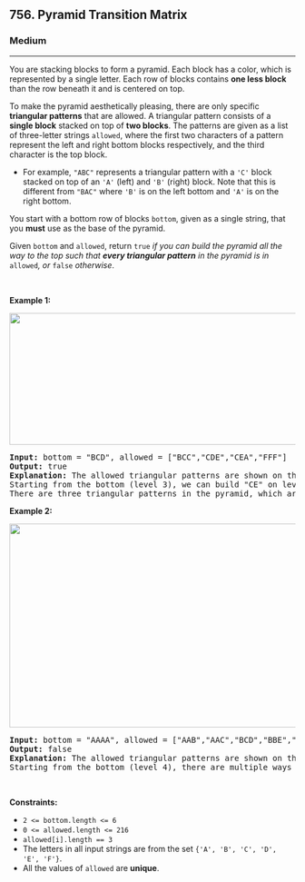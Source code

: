 <h2>756. Pyramid Transition Matrix</h2><h3>Medium</h3><hr><div><p>You are stacking blocks to form a pyramid. Each block has a color, which is represented by a single letter. Each row of blocks contains <strong>one less block</strong> than the row beneath it and is centered on top.</p>

<p>To make the pyramid aesthetically pleasing, there are only specific <strong>triangular patterns</strong> that are allowed. A triangular pattern consists of a <strong>single block</strong> stacked on top of <strong>two blocks</strong>. The patterns are given&nbsp;as a list of&nbsp;three-letter strings <code>allowed</code>, where the first two characters of a pattern represent the left and right bottom blocks respectively, and the third character is the top block.</p>

<ul>
	<li>For example, <code>"ABC"</code> represents a triangular pattern with a <code>'C'</code> block stacked on top of an <code>'A'</code> (left) and <code>'B'</code> (right) block. Note that this is different from <code>"BAC"</code> where <code>'B'</code> is on the left bottom and <code>'A'</code> is on the right bottom.</li>
</ul>

<p>You start with a bottom row of blocks <code>bottom</code>, given as a single string, that you <strong>must</strong> use as the base of the pyramid.</p>

<p>Given <code>bottom</code> and <code>allowed</code>, return <code>true</code><em> if you can build the pyramid all the way to the top such that <strong>every triangular pattern</strong> in the pyramid is in </em><code>allowed</code><em>, or </em><code>false</code><em> otherwise</em>.</p>

<p>&nbsp;</p>
<p><strong>Example 1:</strong></p>
<img alt="" src="https://assets.leetcode.com/uploads/2021/08/26/pyramid1-grid.jpg" style="width: 600px; height: 232px;">
<pre><strong>Input:</strong> bottom = "BCD", allowed = ["BCC","CDE","CEA","FFF"]
<strong>Output:</strong> true
<strong>Explanation:</strong> The allowed triangular patterns are shown on the right.
Starting from the bottom (level 3), we can build "CE" on level 2 and then build "E" on level 1.
There are three triangular patterns in the pyramid, which are "BCC", "CDE", and "CEA". All are allowed.
</pre>

<p><strong>Example 2:</strong></p>
<img alt="" src="https://assets.leetcode.com/uploads/2021/08/26/pyramid2-grid.jpg" style="width: 600px; height: 359px;">
<pre><strong>Input:</strong> bottom = "AAAA", allowed = ["AAB","AAC","BCD","BBE","DEF"]
<strong>Output:</strong> false
<strong>Explanation:</strong> The allowed triangular patterns are shown on the right.
Starting from the bottom (level 4), there are multiple ways to build level 3, but trying all the possibilites, you will get always stuck before building level 1.
</pre>

<p>&nbsp;</p>
<p><strong>Constraints:</strong></p>

<ul>
	<li><code>2 &lt;= bottom.length &lt;= 6</code></li>
	<li><code>0 &lt;= allowed.length &lt;= 216</code></li>
	<li><code>allowed[i].length == 3</code></li>
	<li>The letters in all input strings are from the set <code>{'A', 'B', 'C', 'D', 'E', 'F'}</code>.</li>
	<li>All the values of <code>allowed</code> are <strong>unique</strong>.</li>
</ul>
</div>